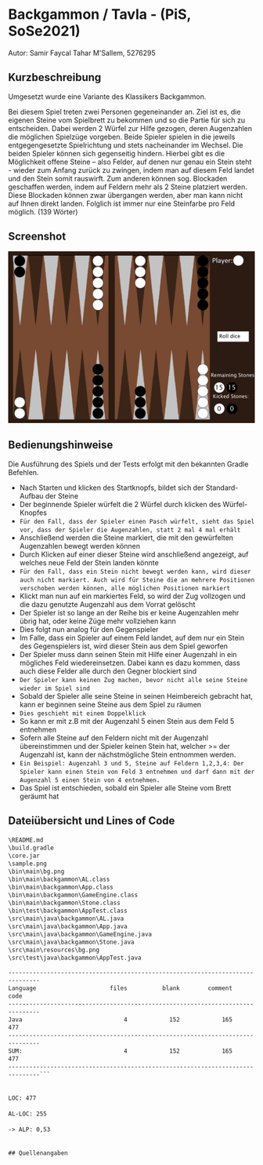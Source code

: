 # Backgammon / Tavla - (PiS, SoSe2021)


Autor: Samir Faycal Tahar M'Sallem, 5276295


## Kurzbeschreibung 

Umgesetzt wurde eine Variante des Klassikers Backgammon. 

Bei diesem Spiel treten zwei Personen gegeneinander an. Ziel ist es, die eigenen Steine vom Spielbrett zu bekommen und so die Partie für sich zu entscheiden. Dabei werden 2 Würfel zur Hilfe gezogen, deren Augenzahlen die möglichen Spielzüge vorgeben. Beide Spieler spielen in die jeweils entgegengesetzte Spielrichtung und stets nacheinander im Wechsel. Die beiden Spieler können sich gegenseitig hindern. Hierbei gibt es die Möglichkeit offene Steine – also Felder, auf denen nur genau ein Stein steht - wieder zum Anfang zurück zu zwingen, indem man auf diesem Feld landet und den Stein somit rauswirft. Zum anderen können sog. Blockaden geschaffen werden, indem auf Feldern mehr als 2 Steine platziert werden. Diese Blockaden können zwar übergangen werden, aber man kann nicht auf Ihnen direkt landen. Folglich ist immer nur eine Steinfarbe pro Feld möglich.  (139 Wörter)

## Screenshot

![Screenshot](sample.PNG)

## Bedienungshinweise

Die Ausführung des Spiels und der Tests erfolgt mit den bekannten Gradle Befehlen.

- Nach Starten und klicken des Startknopfs, bildet sich der Standard-Aufbau der Steine 
- Der beginnende Spieler würfelt die 2 Würfel durch klicken des Würfel-Knopfes
- `Für den Fall, dass der Spieler einen Pasch würfelt, sieht das Spiel vor, dass der Spieler die Augenzahlen, statt 2 mal 4 mal erhält`
- Anschließend werden die Steine markiert, die mit den gewürfelten Augenzahlen bewegt werden können
- Durch Klicken auf einer dieser Steine wird anschließend angezeigt, auf welches neue Feld der Stein landen könnte
- `Für den Fall, dass ein Stein nicht bewegt werden kann, wird dieser auch nicht markiert. Auch wird für Steine die an mehrere Positionen verschoben werden können, alle möglichen Positionen markiert`
- Klickt man nun auf ein markiertes Feld, so wird der Zug vollzogen und die dazu genutzte Augenzahl aus dem Vorrat gelöscht
- Der Spieler ist so lange an der Reihe bis er keine Augenzahlen mehr übrig hat, oder keine Züge mehr vollziehen kann
- Dies folgt nun analog für den Gegenspieler
- Im Falle, dass ein Spieler auf einem Feld landet, auf dem nur ein Stein des Gegenspielers ist, wird dieser Stein aus dem Spiel geworfen
- Der Spieler muss dann seinen Stein mit Hilfe einer Augenzahl in ein mögliches Feld wiedereinsetzen. Dabei kann es dazu kommen, dass auch diese Felder alle durch den Gegner blockiert sind
- `Der Spieler kann keinen Zug machen, bevor nicht alle seine Steine wieder im Spiel sind`
- Sobald der Spieler alle seine Steine in seinen Heimbereich gebracht hat, kann er beginnen seine Steine aus dem Spiel zu räumen
- `Dies geschieht mit einem Doppelklick`
- So kann er mit z.B mit der Augenzahl 5 einen Stein aus dem Feld 5 entnehmen
- Sofern alle Steine auf den Feldern nicht mit der Augenzahl übereinstimmen und der Spieler keinen Stein hat, welcher >= der Augenzahl ist, kann der nächstmögliche Stein entnommen werden.
- `Ein Beispiel: Augenzahl 3 und 5, Steine auf Feldern 1,2,3,4: Der Spieler kann einen Stein von Feld 3 entnehmen und darf dann mit der Augenzahl 5 einen Stein von 4 entnehmen.`
- Das Spiel ist entschieden, sobald ein Spieler alle Steine vom Brett geräumt hat


## Dateiübersicht und Lines of Code
		     
```
\README.md
\build.gradle
\core.jar
\sample.png
\bin\main\bg.png
\bin\main\backgammon\AL.class
\bin\main\backgammon\App.class
\bin\main\backgammon\GameEngine.class
\bin\main\backgammon\Stone.class
\bin\test\backgammon\AppTest.class
\src\main\java\backgammon\AL.java
\src\main\java\backgammon\App.java
\src\main\java\backgammon\GameEngine.java
\src\main\java\backgammon\Stone.java
\src\main\resources\bg.png
\src\test\java\backgammon\AppTest.java
```		

```		
-------------------------------------------------------------------------------
Language                     files          blank        comment           code
-------------------------------------------------------------------------------
Java                             4            152            165            477
-------------------------------------------------------------------------------
SUM:                             4            152            165            477
-------------------------------------------------------------------------------```


LOC: 477

AL-LOC: 255

-> ALP: 0,53


## Quellenangaben







